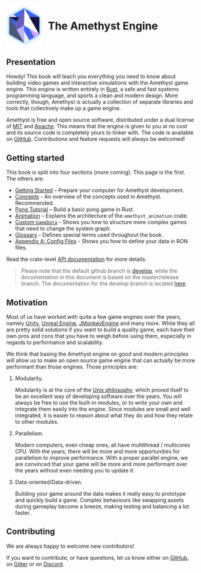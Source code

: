 <div style="display:inline-block;width:100%">
    <img src="./images/amethyst_thumb.png" alt="Logo" width="96px" style="float:left;margin-right:15px"/>
    <h1>The Amethyst Engine</h1>
</div>

## Presentation

Howdy! This book will teach you everything you need to know about building video
games and interactive simulations with the Amethyst game engine. This engine is
written entirely in [Rust][rs], a safe and fast systems programming language,
and sports a clean and modern design. More correctly, though, Amethyst is
actually a collection of separate libraries and tools that collectively make up a
game engine.

[rs]: https://www.rust-lang.org/

Amethyst is free and open source software, distributed under a dual license of [MIT][ml]
and [Apache][al]. This means that the engine is given to you at no cost 
and its source code is completely yours to tinker with. The code is available on
[GitHub][am]. Contributions and feature requests will always be welcomed!

[ml]: https://github.com/amethyst/amethyst/blob/master/docs/LICENSE-MIT
[al]: https://github.com/amethyst/amethyst/blob/master/docs/LICENSE-APACHE
[am]: https://github.com/amethyst/amethyst/tree/master

## Getting started

This book is split into four sections (more coming). This page is the first. The others are:

* [Getting Started][gs] – Prepare your computer for Amethyst development.
* [Concepts][cc] - An overview of the concepts used in Amethyst. Recommended.
* [Pong Tutorial][pt] – Build a basic pong game in Rust.
* [Animation][anim] – Explains the architecture of the `amethyst_animation` crate.
* [Custom `GameData`][gad] - Shows you how to structure more complex games that need to change the system graph.
* [Glossary][gl] - Defines special terms used throughout the book.
* [Appendix A: Config Files][ax_a] - Shows you how to define your data in RON files.

[gs]: ./getting-started.html
[cc]: ./concepts/intro.html
[pt]: ./pong-tutorial.html
[anim]: ./animation.html
[gad]: ./game-data.html
[gl]: ./glossary.html
[ax_a]: ./appendices/a_config_files.html

Read the crate-level [API documentation][ad] for more details.

[ad]: https://www.amethyst.rs/doc/master/doc/amethyst/index.html

> Please note that the default github branch is [develop][db], while the documentation in this document is based on the master/release branch.
> The documentation for the develop branch is located [here][dd].

[db]: https://github.com/amethyst/amethyst/
[dd]: https://www.amethyst.rs/doc/develop/doc/amethyst/index.html

## Motivation

Most of us have worked with quite a few game engines over the years, namely [Unity][un], [Unreal Engine][ud], [JMonkeyEngine][jme] and many more.
While they all are pretty solid solutions if you want to
build a quality game, each have their own pros and cons that you have to
weigh before using them, especially in regards to performance and scalability.

[un]: http://unity3d.com/
[ud]: https://www.unrealengine.com/
[jme]: http://jmonkeyengine.org/

We think that basing the Amethyst engine on good and modern principles will allow us to make an open source game engine that can actually be more performant than those engines.
Those principles are:

1. Modularity.

   Modularity is at the core of the [Unix philosophy][up], which proved itself to be an excellent way of developing software over the years.
   You will always be free to use the built-in modules, or to write your own and integrate them easily into the engine.
   Since modules are small and well integrated, it is easier to reason about what they do and how they relate to other modules.

2. Parallelism.

   Modern computers, even cheap ones, all have multithread / multicores CPU. With the years, there will be more and more opportunities for parallelism to improve performance.
   With a proper parallel engine, we are convinced that your game will be more and more performant over the years without even needing you to update it.

3. Data-oriented/Data-driven.

   Building your game around the data makes it really easy to prototype and quickly build a game.
   Complex behaviours like swapping assets during gameplay become a breeze, making testing and balancing a lot faster.

[up]: https://en.wikipedia.org/wiki/Unix_philosophy

## Contributing

We are always happy to welcome new contributors!

If you want to contribute, or have questions, let us know either on [GitHub][db], on [Gitter][gt] or on [Discord].

[gt]: https://gitter.im/amethyst/general/
[Discord]: https://discord.gg/GnP5Whs
